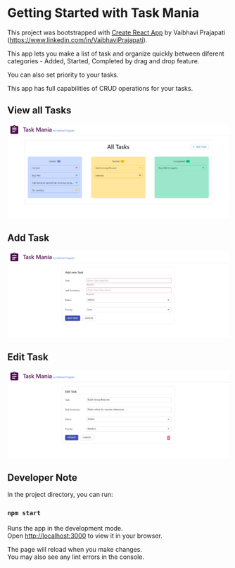 # Getting Started with Task Mania

This project was bootstrapped with [Create React App](https://github.com/facebook/create-react-app) by Vaibhavi Prajapati (https://www.linkedin.com/in/VaibhaviPrajapati).

This app lets you make a list of task and organize quickly between diferent categories - Added, Started, Completed by drag and drop feature.

You can also set priority to your tasks.

This app has full capabilities of CRUD operations for your tasks.

## View all Tasks

<div style={{textAlign: 'center'}}>

<img className="screenshot-full" src="/docs/images/tasks.png" alt="Task Mania - All Tasks" />

</div>

## Add Task

<div style={{textAlign: 'center'}}>

<img className="screenshot-full" src="/docs/images/add-task.png" alt="Task Mania - Add Task" />

</div>

## Edit Task

<div style={{textAlign: 'center'}}>

<img className="screenshot-full" src="/docs/images/edit-task.png" alt="Task Mania - Edit Task" />

</div>

## Developer Note

In the project directory, you can run:

### `npm start`

Runs the app in the development mode.\
Open [http://localhost:3000](http://localhost:3000) to view it in your browser.

The page will reload when you make changes.\
You may also see any lint errors in the console.

